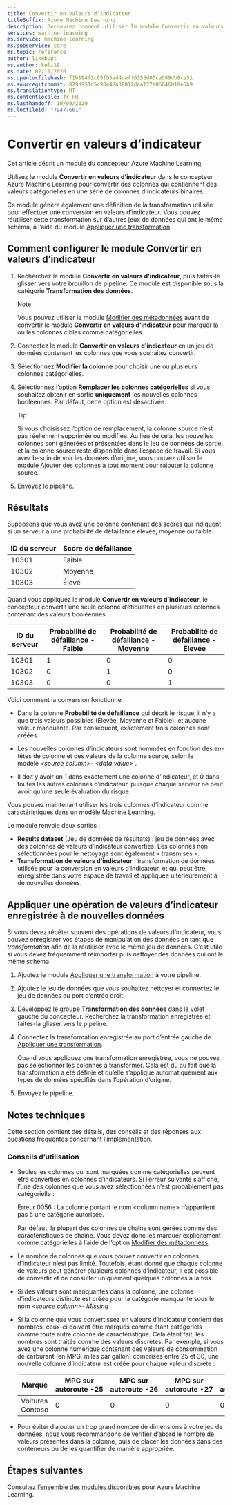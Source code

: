 ```yaml
---
title: Convertir en valeurs d’indicateur
titleSuffix: Azure Machine Learning
description: Découvrez comment utiliser le module Convertir en valeurs d’indicateur dans Azure Machine Learning pour convertir des colonnes contenant des valeurs catégorielles en une série de colonnes d’indicateurs binaires.
services: machine-learning
ms.service: machine-learning
ms.subservice: core
ms.topic: reference
author: likebupt
ms.author: keli19
ms.date: 02/11/2020
ms.openlocfilehash: f1b194f2c65f95ad4daff0353d05ca589db9ce51
ms.sourcegitcommit: 829d951d5c90442a38012daaf77e86046018e5b9
ms.translationtype: HT
ms.contentlocale: fr-FR
ms.lasthandoff: 10/09/2020
ms.locfileid: "79477661"
---
```

# <a name="convert-to-indicator-values"></a>Convertir en valeurs d’indicateur
Cet article décrit un module du concepteur Azure Machine Learning.

Utilisez le module **Convertir en valeurs d’indicateur** dans le concepteur Azure Machine Learning pour convertir des colonnes qui contiennent des valeurs catégorielles en une série de colonnes d'indicateurs binaires.  

Ce module génère également une définition de la transformation utilisée pour effectuer une conversion en valeurs d’indicateur. Vous pouvez réutiliser cette transformation sur d’autres jeux de données qui ont le même schéma, à l’aide du module [Appliquer une transformation](apply-transformation.md).

## <a name="how-to-configure-convert-to-indicator-values"></a>Comment configurer le module Convertir en valeurs d’indicateur

1.  Recherchez le module **Convertir en valeurs d’indicateur**, puis faites-le glisser vers votre brouillon de pipeline. Ce module est disponible sous la catégorie **Transformation des données**.
    > [!NOTE]
    > Vous pouvez utiliser le module [Modifier des métadonnées](edit-metadata.md) avant de convertir le module **Convertir en valeurs d’indicateur** pour marquer la ou les colonnes cibles comme catégorielles.

1. Connectez le module **Convertir en valeurs d’indicateur** en un jeu de données contenant les colonnes que vous souhaitez convertir. 

1. Sélectionnez **Modifier la colonne** pour choisir une ou plusieurs colonnes catégorielles.

1. Sélectionnez l’option **Remplacer les colonnes catégorielles** si vous souhaitez obtenir en sortie **uniquement** les nouvelles colonnes booléennes. Par défaut, cette option est désactivée.
    

    > [!TIP]
    >  Si vous choisissez l’option de remplacement, la colonne source n’est pas réellement supprimée ou modifiée. Au lieu de cela, les nouvelles colonnes sont générées et présentées dans le jeu de données de sortie, et la colonne source reste disponible dans l’espace de travail. Si vous avez besoin de voir les données d’origine, vous pouvez utiliser le module [Ajouter des colonnes](add-columns.md) à tout moment pour rajouter la colonne source.

1. Envoyez le pipeline.

## <a name="results"></a>Résultats

Supposons que vous avez une colonne contenant des scores qui indiquent si un serveur a une probabilité de défaillance élevée, moyenne ou faible.  

| ID du serveur | Score de défaillance |
| --------- | ------------- |
| 10301     | Faible           |
| 10302     | Moyenne        |
| 10303     | Élevé          |

Quand vous appliquez le module **Convertir en valeurs d’indicateur**, le concepteur convertit une seule colonne d’étiquettes en plusieurs colonnes contenant des valeurs booléennes :  

| ID du serveur | Probabilité de défaillance - Faible | Probabilité de défaillance - Moyenne | Probabilité de défaillance - Élevée |
| --------- | ------------------- | ---------------------- | -------------------- |
| 10301     | 1                   | 0                      | 0                    |
| 10302     | 0                   | 1                      | 0                    |
| 10303     | 0                   | 0                      | 1                    |

Voici comment la conversion fonctionne :  

-   Dans la colonne **Probabilité de défaillance** qui décrit le risque, il n’y a que trois valeurs possibles (Élevée, Moyenne et Faible), et aucune valeur manquante. Par conséquent, exactement trois colonnes sont créées.  

-   Les nouvelles colonnes d’indicateurs sont nommées en fonction des en-têtes de colonne et des valeurs de la colonne source, selon le modèle *\<source column>- \<data value>* .  

-   Il doit y avoir un 1 dans exactement une colonne d’indicateur, et 0 dans toutes les autres colonnes d’indicateur, puisque chaque serveur ne peut avoir qu’une seule évaluation du risque.  

Vous pouvez maintenant utiliser les trois colonnes d’indicateur comme caractéristiques dans un modèle Machine Learning.

Le module renvoie deux sorties :

- **Results dataset** (Jeu de données de résultats) : jeu de données avec des colonnes de valeurs d’indicateur converties. Les colonnes non sélectionnées pour le nettoyage sont également « transmises ».
- **Transformation de valeurs d’indicateur** : transformation de données utilisée pour la conversion en valeurs d’indicateur, et qui peut être enregistrée dans votre espace de travail et appliquée ultérieurement à de nouvelles données.

## <a name="apply-a-saved-indicator-values-operation-to-new-data"></a>Appliquer une opération de valeurs d’indicateur enregistrée à de nouvelles données

Si vous devez répéter souvent des opérations de valeurs d’indicateur, vous pouvez enregistrer vos étapes de manipulation des données en tant que *transformation* afin de la réutiliser avec le même jeu de données. C’est utile si vous devez fréquemment réimporter puis nettoyer des données qui ont le même schéma.

1. Ajoutez le module [Appliquer une transformation](apply-transformation.md) à votre pipeline.

1. Ajoutez le jeu de données que vous souhaitez nettoyer et connectez le jeu de données au port d’entrée droit.

1. Développez le groupe **Transformation des données** dans le volet gauche du concepteur. Recherchez la transformation enregistrée et faites-la glisser vers le pipeline.

1. Connectez la transformation enregistrée au port d’entrée gauche de [Appliquer une transformation](apply-transformation.md).

   Quand vous appliquez une transformation enregistrée, vous ne pouvez pas sélectionner les colonnes à transformer. Cela est dû au fait que la transformation a été définie et qu’elle s’applique automatiquement aux types de données spécifiés dans l’opération d’origine.

1. Envoyez le pipeline.
 
## <a name="technical-notes"></a>Notes techniques  

Cette section contient des détails, des conseils et des réponses aux questions fréquentes concernant l’implémentation.

### <a name="usage-tips"></a>Conseils d’utilisation

-   Seules les colonnes qui sont marquées comme catégorielles peuvent être converties en colonnes d’indicateurs. Si l’erreur suivante s’affiche, l’une des colonnes que vous avez sélectionnées n’est probablement pas catégorielle :  

     Erreur 0056 : La colonne portant le nom \<column name> n’appartient pas à une catégorie autorisée.  

     Par défaut, la plupart des colonnes de chaîne sont gérées comme des caractéristiques de chaîne. Vous devez donc les marquer explicitement comme catégorielles à l’aide de l’option [Modifier des métadonnées](edit-metadata.md).  

-   Le nombre de colonnes que vous pouvez convertir en colonnes d’indicateur n’est pas limité. Toutefois, étant donné que chaque colonne de valeurs peut générer plusieurs colonnes d’indicateur, il est possible de convertir et de consulter uniquement quelques colonnes à la fois.  

-   Si des valeurs sont manquantes dans la colonne, une colonne d’indicateurs distincte est créée pour la catégorie manquante sous le nom *\<source column>- Missing*  

-   Si la colonne que vous convertissez en valeurs d’indicateur contient des nombres, ceux-ci doivent être marqués comme étant catégoriels comme toute autre colonne de caractéristique. Cela étant fait, les nombres sont traités comme des valeurs discrètes. Par exemple, si vous avez une colonne numérique contenant des valeurs de consommation de carburant (en MPG, miles par gallon) comprises entre 25 et 30, une nouvelle colonne d’indicateur est créée pour chaque valeur discrète :  

    | Marque       | MPG sur autoroute -25 | MPG sur autoroute -26 | MPG sur autoroute -27 | MPG sur autoroute -28 | MPG sur autoroute -29 | MPG sur autoroute -30 |
    | ---------- | --------------- | --------------- | --------------- | --------------- | --------------- | --------------- |
    | Voitures Contoso | 0               | 0               | 0               | 0               | 0               | 1               |

- Pour éviter d’ajouter un trop grand nombre de dimensions à votre jeu de données, nous vous recommandons de vérifier d’abord le nombre de valeurs présentes dans la colonne, puis de placer les données dans des conteneurs ou de les quantifier de manière appropriée.  


## <a name="next-steps"></a>Étapes suivantes

Consultez [l’ensemble des modules disponibles](module-reference.md) pour Azure Machine Learning. 
